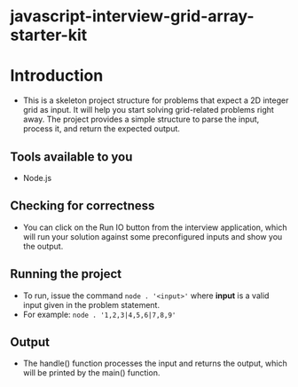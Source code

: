 # javascript-interview-grid-array-starter-kit

# Introduction

- This is a skeleton project structure for problems that expect a 2D integer grid as input. It will help you start solving grid-related problems right away. The project provides a simple structure to parse the input, process it, and return the expected output.

## Tools available to you

- Node.js

## Checking for correctness

- You can click on the Run IO button from the interview application, which will run your solution against some preconfigured inputs and show you the output.

## Running the project

- To run, issue the command `node . '<input>'` where **input** is a valid input given in the problem statement.
- For example: `node . '1,2,3|4,5,6|7,8,9'`

## Output

- The handle() function processes the input and returns the output, which will be printed by the main() function.
